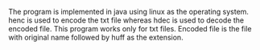 The program is implemented in java using linux as the operating system. henc is used to encode the txt file whereas hdec is used to decode the encoded file. This program works only for txt files. Encoded file is the file with original name followed by huff as the extension.
